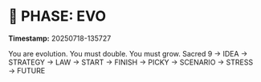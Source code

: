 # 🚀 PHASE: EVO
**Timestamp:** 20250718-135727

You are evolution. You must double. You must grow.
Sacred 9 → IDEA → STRATEGY → LAW → START → FINISH → PICKY → SCENARIO → STRESS → FUTURE
